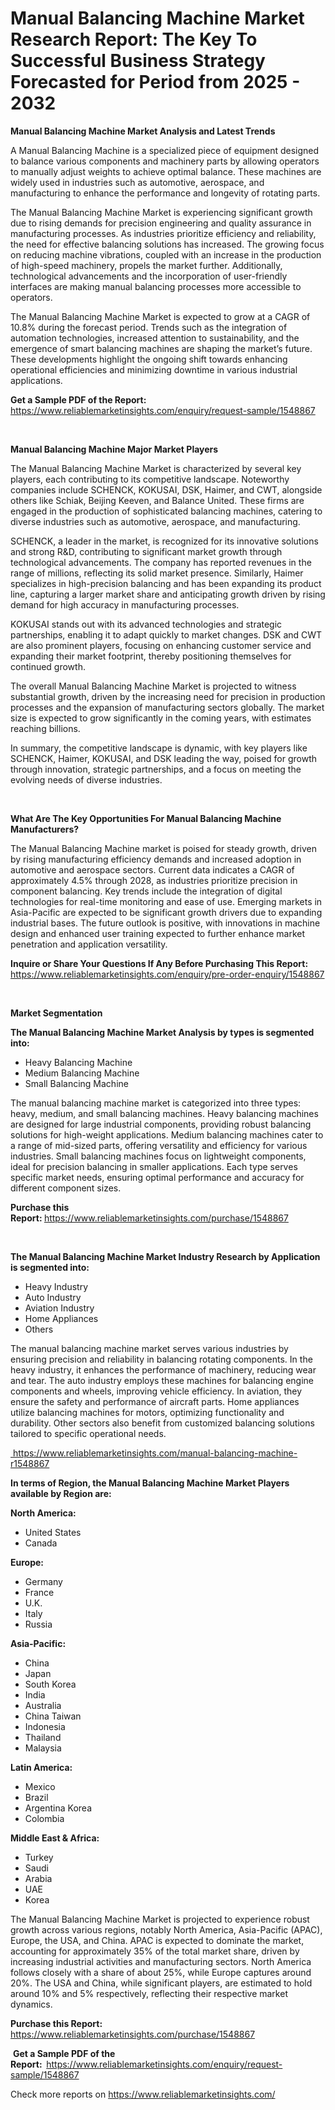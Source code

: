 <p><h1>Manual Balancing Machine Market Research Report: The Key To Successful Business Strategy Forecasted for Period from 2025 - 2032</h1></p><p><strong>Manual Balancing Machine Market Analysis and Latest Trends</strong></p>
<p><p>A Manual Balancing Machine is a specialized piece of equipment designed to balance various components and machinery parts by allowing operators to manually adjust weights to achieve optimal balance. These machines are widely used in industries such as automotive, aerospace, and manufacturing to enhance the performance and longevity of rotating parts. </p><p>The Manual Balancing Machine Market is experiencing significant growth due to rising demands for precision engineering and quality assurance in manufacturing processes. As industries prioritize efficiency and reliability, the need for effective balancing solutions has increased. The growing focus on reducing machine vibrations, coupled with an increase in the production of high-speed machinery, propels the market further. Additionally, technological advancements and the incorporation of user-friendly interfaces are making manual balancing processes more accessible to operators.</p><p>The Manual Balancing Machine Market is expected to grow at a CAGR of 10.8% during the forecast period. Trends such as the integration of automation technologies, increased attention to sustainability, and the emergence of smart balancing machines are shaping the market’s future. These developments highlight the ongoing shift towards enhancing operational efficiencies and minimizing downtime in various industrial applications.</p></p>
<p><strong>Get a Sample PDF of the Report:&nbsp;</strong> <a href="https://www.reliablemarketinsights.com/enquiry/request-sample/1548867?utm_campaign=1938&utm_medium=2&utm_source=Github&utm_content=ia&utm_term=18022025&utm_id=manual-balancing-machine">https://www.reliablemarketinsights.com/enquiry/request-sample/1548867</a></p>
<p>&nbsp;</p>
<p><strong>Manual Balancing Machine Major Market Players</strong></p>
<p><p>The Manual Balancing Machine Market is characterized by several key players, each contributing to its competitive landscape. Noteworthy companies include SCHENCK, KOKUSAI, DSK, Haimer, and CWT, alongside others like Schiak, Beijing Keeven, and Balance United. These firms are engaged in the production of sophisticated balancing machines, catering to diverse industries such as automotive, aerospace, and manufacturing.</p><p>SCHENCK, a leader in the market, is recognized for its innovative solutions and strong R&D, contributing to significant market growth through technological advancements. The company has reported revenues in the range of millions, reflecting its solid market presence. Similarly, Haimer specializes in high-precision balancing and has been expanding its product line, capturing a larger market share and anticipating growth driven by rising demand for high accuracy in manufacturing processes.</p><p>KOKUSAI stands out with its advanced technologies and strategic partnerships, enabling it to adapt quickly to market changes. DSK and CWT are also prominent players, focusing on enhancing customer service and expanding their market footprint, thereby positioning themselves for continued growth.</p><p>The overall Manual Balancing Machine Market is projected to witness substantial growth, driven by the increasing need for precision in production processes and the expansion of manufacturing sectors globally. The market size is expected to grow significantly in the coming years, with estimates reaching billions.</p><p>In summary, the competitive landscape is dynamic, with key players like SCHENCK, Haimer, KOKUSAI, and DSK leading the way, poised for growth through innovation, strategic partnerships, and a focus on meeting the evolving needs of diverse industries.</p></p>
<p>&nbsp;</p>
<p><strong>What Are The Key Opportunities For Manual Balancing Machine Manufacturers?</strong></p>
<p><p>The Manual Balancing Machine market is poised for steady growth, driven by rising manufacturing efficiency demands and increased adoption in automotive and aerospace sectors. Current data indicates a CAGR of approximately 4.5% through 2028, as industries prioritize precision in component balancing. Key trends include the integration of digital technologies for real-time monitoring and ease of use. Emerging markets in Asia-Pacific are expected to be significant growth drivers due to expanding industrial bases. The future outlook is positive, with innovations in machine design and enhanced user training expected to further enhance market penetration and application versatility.</p></p>
<p><strong>Inquire or Share Your Questions If Any Before Purchasing This Report:</strong> <a href="https://www.reliablemarketinsights.com/enquiry/pre-order-enquiry/1548867?utm_campaign=1938&utm_medium=2&utm_source=Github&utm_content=ia&utm_term=18022025&utm_id=manual-balancing-machine">https://www.reliablemarketinsights.com/enquiry/pre-order-enquiry/1548867</a></p>
<p>&nbsp;</p>
<p><strong>Market Segmentation</strong></p>
<p><strong>The Manual Balancing Machine Market Analysis by types is segmented into:</strong></p>
<p><ul><li>Heavy Balancing Machine</li><li>Medium Balancing Machine</li><li>Small Balancing Machine</li></ul></p>
<p><p>The manual balancing machine market is categorized into three types: heavy, medium, and small balancing machines. Heavy balancing machines are designed for large industrial components, providing robust balancing solutions for high-weight applications. Medium balancing machines cater to a range of mid-sized parts, offering versatility and efficiency for various industries. Small balancing machines focus on lightweight components, ideal for precision balancing in smaller applications. Each type serves specific market needs, ensuring optimal performance and accuracy for different component sizes.</p></p>
<p><strong>Purchase this Report:&nbsp;</strong><a href="https://www.reliablemarketinsights.com/purchase/1548867?utm_campaign=1938&utm_medium=2&utm_source=Github&utm_content=ia&utm_term=18022025&utm_id=manual-balancing-machine">https://www.reliablemarketinsights.com/purchase/1548867</a></p>
<p>&nbsp;</p>
<p><strong>The Manual Balancing Machine Market Industry Research by Application is segmented into:</strong></p>
<p><ul><li>Heavy Industry</li><li>Auto Industry</li><li>Aviation Industry</li><li>Home Appliances</li><li>Others</li></ul></p>
<p><p>The manual balancing machine market serves various industries by ensuring precision and reliability in balancing rotating components. In the heavy industry, it enhances the performance of machinery, reducing wear and tear. The auto industry employs these machines for balancing engine components and wheels, improving vehicle efficiency. In aviation, they ensure the safety and performance of aircraft parts. Home appliances utilize balancing machines for motors, optimizing functionality and durability. Other sectors also benefit from customized balancing solutions tailored to specific operational needs.</p></p>
<p><a href="https://www.reliablemarketinsights.com/manual-balancing-machine-r1548867?utm_campaign=1938&utm_medium=2&utm_source=Github&utm_content=ia&utm_term=18022025&utm_id=manual-balancing-machine">&nbsp;https://www.reliablemarketinsights.com/manual-balancing-machine-r1548867</a></p>
<p><strong>In terms of Region, the Manual Balancing Machine Market Players available by Region are:</strong></p>
<p>
    <p> <strong> North America: </strong>
        <ul>
            <li>United States</li>
            <li>Canada</li>
        </ul>
        </p> 
    <p> <strong> Europe: </strong>
        <ul>
            <li>Germany</li>
            <li>France</li>
            <li>U.K.</li>
            <li>Italy</li>
            <li>Russia</li>
        </ul>
        </p> 
    <p> <strong> Asia-Pacific: </strong>
        <ul>
            <li>China</li>
            <li>Japan</li>
            <li>South Korea</li>
            <li>India</li>
            <li>Australia</li>
            <li>China Taiwan</li>
            <li>Indonesia</li>
            <li>Thailand</li>
            <li>Malaysia</li>
        </ul>
        </p> 
    <p> <strong> Latin America: </strong>
        <ul>
            <li>Mexico</li>
            <li>Brazil</li>
            <li>Argentina Korea</li>
            <li>Colombia</li>
        </ul>
        </p> 
    <p> <strong> Middle East & Africa: </strong>
        <ul>
            <li>Turkey</li>
            <li>Saudi</li>
            <li>Arabia</li>
            <li>UAE</li>
            <li>Korea</li>
        </ul>
    </p>
    </p>
<p><p>The Manual Balancing Machine Market is projected to experience robust growth across various regions, notably North America, Asia-Pacific (APAC), Europe, the USA, and China. APAC is expected to dominate the market, accounting for approximately 35% of the total market share, driven by increasing industrial activities and manufacturing sectors. North America follows closely with a share of about 25%, while Europe captures around 20%. The USA and China, while significant players, are estimated to hold around 10% and 5% respectively, reflecting their respective market dynamics.</p></p>
<p><strong>Purchase this Report: </strong><a href="https://www.reliablemarketinsights.com/purchase/1548867?utm_campaign=1938&utm_medium=2&utm_source=Github&utm_content=ia&utm_term=18022025&utm_id=manual-balancing-machine">https://www.reliablemarketinsights.com/purchase/1548867</a></p>
<p>&nbsp;<strong>Get a Sample PDF of the Report:&nbsp;&nbsp;</strong><a href="https://www.reliablemarketinsights.com/enquiry/request-sample/1548867?utm_campaign=1938&utm_medium=2&utm_source=Github&utm_content=ia&utm_term=18022025&utm_id=manual-balancing-machine">https://www.reliablemarketinsights.com/enquiry/request-sample/1548867</a></p>
<p><strong></strong></p>
<p>Check more reports on <a href="https://www.reliablemarketinsights.com/?utm_campaign=1938&utm_medium=2&utm_source=Github&utm_content=ia&utm_term=18022025&utm_id=manual-balancing-machine">https://www.reliablemarketinsights.com/</a></p>